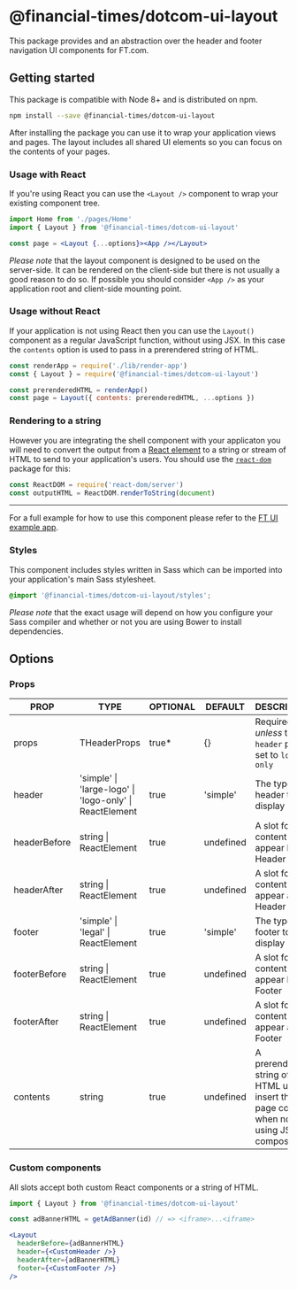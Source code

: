 # @financial-times/dotcom-ui-layout

This package provides and an abstraction over the header and footer navigation UI components for FT.com.

## Getting started

This package is compatible with Node 8+ and is distributed on npm.

```sh
npm install --save @financial-times/dotcom-ui-layout
```

After installing the package you can use it to wrap your application views and pages. The layout includes all shared UI elements so you can focus on the contents of your pages.

### Usage with React

If you're using React you can use the `<Layout />` component to wrap your existing component tree.

```jsx
import Home from './pages/Home'
import { Layout } from '@financial-times/dotcom-ui-layout'

const page = <Layout {...options}><App /></Layout>
```

_Please note_ that the layout component is designed to be used on the server-side. It can be rendered on the client-side but there is not usually a good reason to do so. If possible you should consider `<App />` as your application root and client-side mounting point.

### Usage without React

If your application is not using React then you can use the `Layout()` component as a regular JavaScript function, without using JSX. In this case the `contents` option is used to pass in a prerendered string of HTML.

```js
const renderApp = require('./lib/render-app')
const { Layout } = require('@financial-times/dotcom-ui-layout')

const prerenderedHTML = renderApp()
const page = Layout({ contents: prerenderedHTML, ...options })
```

### Rendering to a string

However you are integrating the shell component with your applicaton you will need to convert the output from a [React element] to a string or stream of HTML to send to your application's users. You should use the [`react-dom`] package for this:

```js
const ReactDOM = require('react-dom/server')
const outputHTML = ReactDOM.renderToString(document)
```

[React element]: https://reactjs.org/docs/rendering-elements.html
[`react-dom`]: https://reactjs.org/docs/react-dom.html

---

For a full example for how to use this component please refer to the [FT UI example app][example].

[example]: ../../examples/basic-ft-ui/readme.md

### Styles

This component includes styles written in Sass which can be imported into your application's main Sass stylesheet.

```scss
@import '@financial-times/dotcom-ui-layout/styles';
```

_Please note_ that the exact usage will depend on how you configure your Sass compiler and whether or not you are using Bower to install dependencies.

## Options

### Props

| PROP         | TYPE                                                    | OPTIONAL | DEFAULT   | DESCRIPTION                                                                                  |
|--------------|---------------------------------------------------------|----------|-----------|----------------------------------------------------------------------------------------------|
| props        | THeaderProps                                            | true*    | {}        | Required _unless_ the `header` prop is set to `logo-only`                                    |
| header       | 'simple' \| 'large-logo' \| 'logo-only' \| ReactElement | true     | 'simple'  | The type of header to display                                                                |
| headerBefore | string \| ReactElement                                  | true     | undefined | A slot for content to appear before Header                                                   |
| headerAfter  | string \| ReactElement                                  | true     | undefined | A slot for content to appear after Header                                                    |
| footer       | 'simple' \| 'legal' \| ReactElement                     | true     | 'simple'  | The type of footer to display                                                                |
| footerBefore | string \| ReactElement                                  | true     | undefined | A slot for content to appear before Footer                                                   |
| footerAfter  | string \| ReactElement                                  | true     | undefined | A slot for content to appear after Footer                                                    |
| contents     | string                                                  | true     | undefined | A prerendered string of HTML used to insert the page contents when not using JSX composition |

### Custom components

All slots accept both custom React components or a string of HTML.

```jsx
import { Layout } from '@financial-times/dotcom-ui-layout'

const adBannerHTML = getAdBanner(id) // => <iframe>...<iframe>

<Layout
  headerBefore={adBannerHTML}
  header={<CustomHeader />}
  headerAfter={adBannerHTML}
  footer={<CustomFooter />}
/>
```
